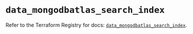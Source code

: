 # `data_mongodbatlas_search_index`

Refer to the Terraform Registry for docs: [`data_mongodbatlas_search_index`](https://registry.terraform.io/providers/mongodb/mongodbatlas/1.16.2/docs/data-sources/search_index).
